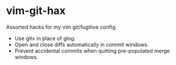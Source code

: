 # vim-git-hax
Assorted hacks for my vim git/fugitive config.

* Use gitv in place of glog.
* Open and close diffs automatically in commit windows.
* Prevent accidental commits when quitting pre-populated merge windows.
